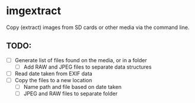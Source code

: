 # imgextract
Copy (extract) images from SD cards or other media via the command line.


## TODO:

- [ ] Generate list of files found on the media, or in a folder
	- [ ] Add RAW and JPEG files to separate data structures
- [ ] Read date taken from EXIF data
- [ ] Copy the files to a new location
	- [ ] Name path and file based on date taken
	- [ ] JPEG and RAW files to separate folder
